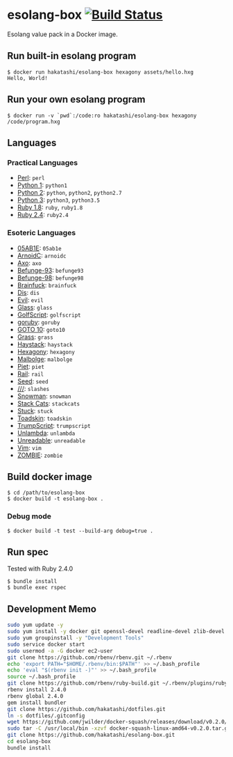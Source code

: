 # esolang-box [![Build Status][travis-image]][travis-url]

[travis-image]: https://travis-ci.org/hakatashi/esolang-box.svg?branch=master
[travis-url]: https://travis-ci.org/hakatashi/esolang-box

Esolang value pack in a Docker image.

## Run built-in esolang program

	$ docker run hakatashi/esolang-box hexagony assets/hello.hxg
	Hello, World!

## Run your own esolang program

	$ docker run -v `pwd`:/code:ro hakatashi/esolang-box hexagony /code/program.hxg

## Languages

### Practical Languages

* [Perl](https://www.perl.org/): `perl`
* [Python 1](https://www.python.org/): `python1`
* [Python 2](https://www.python.org/): `python`, `python2`, `python2.7`
* [Python 3](https://www.python.org/): `python3`, `python3.5`
* [Ruby 1.8](https://www.ruby-lang.org/): `ruby`, `ruby1.8`
* [Ruby 2.4](https://www.ruby-lang.org/): `ruby2.4`

### Esoteric Languages

* [05AB1E](https://github.com/Adriandmen/05AB1E): `05ab1e`
* [ArnoidC](http://lhartikk.github.io/ArnoldC/): `arnoidc`
* [Axo](https://esolangs.org/wiki/Axo): `axo`
* [Befunge-93](https://esolangs.org/wiki/Befunge): `befunge93`
* [Befunge-98](https://esolangs.org/wiki/Befunge): `befunge98`
* [Brainfuck](https://esolangs.org/wiki/Brainfuck): `brainfuck`
* [Dis](https://esolangs.org/wiki/Dis): `dis`
* [Evil](https://esolangs.org/wiki/Evil): `evil`
* [Glass](https://esolangs.org/wiki/Glass): `glass`
* [GolfScript](http://www.golfscript.com/golfscript/tutorial.html): `golfscript`
* [goruby](https://github.com/ruby/ruby/blob/trunk/man/goruby.1): `goruby`
* [GOTO 10](https://esolangs.org/wiki/GOTO_10): `goto10`
* [Grass](http://www.blue.sky.or.jp/grass/): `grass`
* [Haystack](https://github.com/kade-robertson/haystack): `haystack`
* [Hexagony](https://github.com/m-ender/hexagony): `hexagony`
* [Malbolge](https://esolangs.org/wiki/Malbolge): `malbolge`
* [Piet](http://www.dangermouse.net/esoteric/piet.html): `piet`
* [Rail](https://esolangs.org/wiki/Rail): `rail`
* [Seed](https://esolangs.org/wiki/Seed): `seed`
* [///](https://esolangs.org/wiki////): `slashes`
* [Snowman](https://github.com/KeyboardFire/snowman-lang): `snowman`
* [Stack Cats](https://github.com/m-ender/stackcats): `stackcats`
* [Stuck](https://esolangs.org/wiki/Stuck): `stuck`
* [Toadskin](https://esolangs.org/wiki/Toadskin): `toadskin`
* [TrumpScript](http://samshadwell.me/TrumpScript/): `trumpscript`
* [Unlambda](http://www.madore.org/~david/programs/unlambda/): `unlambda`
* [Unreadable](https://esolangs.org/wiki/Unreadable): `unreadable`
* [Vim](http://www.vim.org/): `vim`
* [ZOMBIE](http://www.dangermouse.net/esoteric/zombie.html): `zombie`

## Build docker image

	$ cd /path/to/esolang-box
	$ docker build -t esolang-box .

### Debug mode

	$ docker build -t test --build-arg debug=true .

## Run spec

Tested with Ruby 2.4.0

	$ bundle install
	$ bundle exec rspec

## Development Memo

```sh
sudo yum update -y
sudo yum install -y docker git openssl-devel readline-devel zlib-devel
sudo yum groupinstall -y "Development Tools"
sudo service docker start
sudo usermod -a -G docker ec2-user
git clone https://github.com/rbenv/rbenv.git ~/.rbenv
echo 'export PATH="$HOME/.rbenv/bin:$PATH"' >> ~/.bash_profile
echo 'eval "$(rbenv init -)"' >> ~/.bash_profile
source ~/.bash_profile
git clone https://github.com/rbenv/ruby-build.git ~/.rbenv/plugins/ruby-build
rbenv install 2.4.0
rbenv global 2.4.0
gem install bundler
git clone https://github.com/hakatashi/dotfiles.git
ln -s dotfiles/.gitconfig
wget https://github.com/jwilder/docker-squash/releases/download/v0.2.0/docker-squash-linux-amd64-v0.2.0.tar.gz
sudo tar -C /usr/local/bin -xzvf docker-squash-linux-amd64-v0.2.0.tar.gz
git clone https://github.com/hakatashi/esolang-box.git
cd esolang-box
bundle install
```
